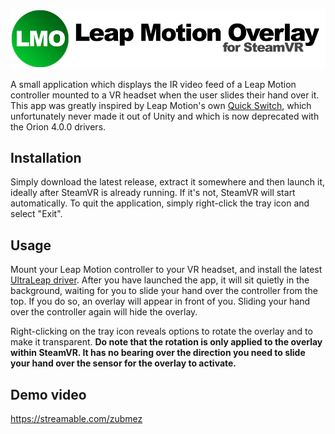 ![logo](/other/git_logo.png)

A small application which displays the IR video feed of a Leap Motion controller mounted to a VR headset when the user slides their hand over it.
This app was greatly inspired by Leap Motion's own [Quick Switch](https://developer-archive.leapmotion.com/gallery/quick-switch), which unfortunately never made it out of Unity and which is now deprecated with the Orion 4.0.0 drivers.

## Installation

Simply download the latest release, extract it somewhere and then launch it, ideally after SteamVR is already running.
If it's not, SteamVR will start automatically.
To quit the application, simply right-click the tray icon and select "Exit".

## Usage

Mount your Leap Motion controller to your VR headset, and install the latest [UltraLeap driver](https://leap2.ultraleap.com/gemini-downloads/).
After you have launched the app, it will sit quietly in the background, waiting for you to slide your hand over the controller from the top.
If you do so, an overlay will appear in front of you.
Sliding your hand over the controller again will hide the overlay.

Right-clicking on the tray icon reveals options to rotate the overlay and to make it transparent.
**Do note that the rotation is only applied to the overlay within SteamVR. It has no bearing over the direction you need to slide your hand over the sensor for the overlay to activate.**

## Demo video

https://streamable.com/zubmez
